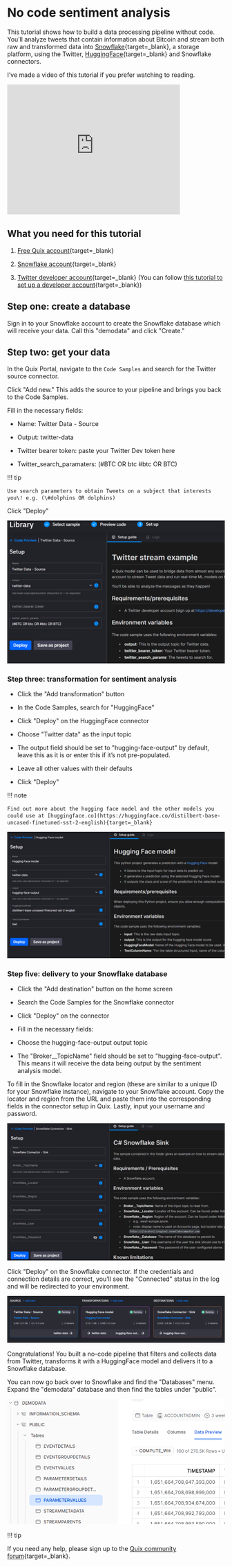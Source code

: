 # No code sentiment analysis

This tutorial shows how to build a data processing pipeline without code. You’ll analyze tweets that contain information about Bitcoin and stream both raw and transformed data into [Snowflake](https://www.snowflake.com/){target=_blank}, a storage platform,
using the Twitter, [HuggingFace](https://huggingface.co/){target=_blank} and Snowflake connectors.

I’ve made a video of this tutorial if you prefer watching to reading.

<div class="video-wrapper">
  <iframe width="400" height="300" src="https://www.youtube.com/embed/aebIrP5iIEo" frameborder="0" allowfullscreen></iframe>
</div>

## What you need for this tutorial

1.  [Free Quix account](https://portal.platform.quix.ai/self-sign-up?xlink=home&_ga=2.191326762.1842305134.1652702101-2083003567.1643907213){target=_blank}

2.  [Snowflake account](https://signup.snowflake.com/?utm_cta=trial-en-www-homepage-top-right-nav-ss-evg){target=_blank}

3.  [Twitter developer account](https://developer.twitter.com/en/portal/petition/essential/basic-info){target=_blank}
    (You can follow [this tutorial to set up a developer account](https://developer.twitter.com/en/support/twitter-api/developer-account){target=_blank})

## Step one: create a database

Sign in to your Snowflake account to create the Snowflake database which will receive your data. Call this "demodata" and click "Create."

## Step two: get your data

In the Quix Portal, navigate to the `Code Samples` and search for the Twitter source connector.

Click "Add new." This adds the source to your pipeline and brings you back to the Code Samples.

Fill in the necessary fields:

  - Name: Twitter Data - Source

  - Output: twitter-data

  - Twitter bearer token: paste your Twitter Dev token here

  - Twitter_search_paramaters: (\#BTC OR btc \#btc OR BTC)

!!! tip

	Use search parameters to obtain Tweets on a subject that interests you\! e.g. (\#dolphins OR dolphins)

Click "Deploy"

![image](image1.png)

### Step three: transformation for sentiment analysis

  - Click the "Add transformation" button

  - In the Code Samples, search for "HuggingFace"

  - Click "Deploy" on the HuggingFace connector

  - Choose "Twitter data" as the input topic

  - The output field should be set to "hugging-face-output" by default,
    leave this as it is or enter this if it’s not pre-populated.

  - Leave all other values with their defaults

  - Click "Deploy"

!!! note

	Find out more about the hugging face model and the other models you could use at [huggingface.co](https://huggingface.co/distilbert-base-uncased-finetuned-sst-2-english){target=_blank}

![image](image4.png)

### Step five: delivery to your Snowflake database

  - Click the "Add destination" button on the home screen

  - Search the Code Samples for the Snowflake connector

  - Click "Deploy" on the connector

  - Fill in the necessary fields:

  - Choose the hugging-face-output output topic

  - The "Broker__TopicName" field should be set to
    "hugging-face-output". This means it will receive the data being
    output by the sentiment analysis model.

To fill in the Snowflake locator and region (these are similar to a unique ID for your Snowflake instance), navigate to your Snowflake account. Copy the locator and region from the URL and paste them into the corresponding fields in the connector setup in Quix. Lastly, input your username and password.

![image](image2.png)

Click "Deploy" on the Snowflake connector. If the credentials and connection details are correct, you’ll see the "Connected" status in the log and will be redirected to your environment.

![image](image3.png)

Congratulations! You built a no-code pipeline that filters and collects data from Twitter, transforms it with a HuggingFace model and delivers it to a Snowflake database.

You can now go back over to Snowflake and find the "Databases" menu. Expand the "demodata" database and then find the tables under "public".

![image](snowflake.png)

!!! tip

  If you need any help, please sign up to the [Quix community forum](https://forum.quix.io/){target=_blank}.